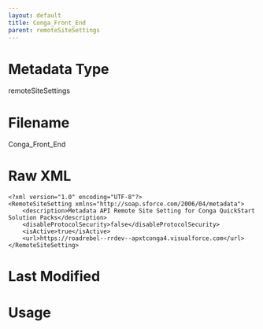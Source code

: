 ```yaml
---
layout: default
title: Conga_Front_End
parent: remoteSiteSettings
---
```

# Metadata Type
remoteSiteSettings


# Filename 
Conga_Front_End


# Raw XML
```
<?xml version="1.0" encoding="UTF-8"?>
<RemoteSiteSetting xmlns="http://soap.sforce.com/2006/04/metadata">
    <description>Metadata API Remote Site Setting for Conga QuickStart Solution Packs</description>
    <disableProtocolSecurity>false</disableProtocolSecurity>
    <isActive>true</isActive>
    <url>https://roadrebel--rrdev--apxtconga4.visualforce.com</url>
</RemoteSiteSetting>
```


# Last Modified


# Usage

